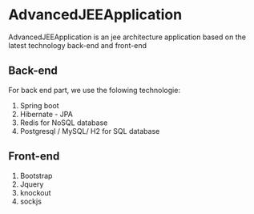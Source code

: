 # AdvancedJEEApplication
AdvancedJEEApplication is an jee architecture application based on the latest technology back-end and front-end

## Back-end
For back end part, we use the folowing technologie:
1. Spring boot
2. Hibernate - JPA
3. Redis for NoSQL database  
3. Postgresql / MySQL/ H2 for SQL database  


## Front-end
1. Bootstrap
2. Jquery
3. knockout
4. sockjs
